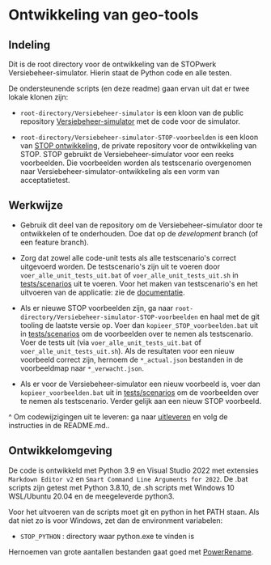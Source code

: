 # Ontwikkeling van geo-tools

## Indeling
Dit is de root directory voor de ontwikkeling van de STOPwerk Versiebeheer-simulator. Hierin staat de Python code en alle testen.

De ondersteunende scripts (en deze readme) gaan ervan uit dat er twee lokale klonen zijn:

* `root-directory/Versiebeheer-simulator` is een kloon van de public repository [Versiebeheer-simulator](https://github.com/STOPwerk/Versiebeheer-simulator) met de code voor de simulator.

* `root-directory/Versiebeheer-simulator-STOP-voorbeelden` is een kloon van [STOP ontwikkeling](https://gitlab.com/koop/STOP/ontwikkeling), de private repository voor de ontwikkeling van STOP. STOP gebruikt de Versiebeheer-simulator voor een reeks voorbeelden. Die voorbeelden worden als testscenario overgenomen naar Versiebeheer-simulator-ontwikkeling als een vorm van acceptatietest.


## Werkwijze

* Gebruik dit deel van de repository om de Versiebeheer-simulator door te ontwikkelen of te onderhouden. Doe dat op de _development_ branch (of een feature branch).

* Zorg dat zowel alle code-unit tests als alle testscenario's correct uitgevoerd worden. De testscenario's zijn uit te voeren door `voer_alle_unit_tests_uit.bat` of `voer_alle_unit_tests_uit.sh` in [tests/scenarios](tests/scenarios) uit te voeren. Voor het maken van testscenario's en het uitvoeren van de applicatie: zie de [documentatie](../../../wiki).

* Als er nieuwe STOP voorbeelden zijn, ga naar `root-directory/Versiebeheer-simulator-STOP-voorbeelden` en haal met de git tooling de laatste versie op. Voer dan `kopieer_STOP_voorbeelden.bat` uit in [tests/scenarios](tests/scenarios) om de voorbeelden over te nemen als testscenario. Voer de tests uit (via `voer_alle_unit_tests_uit.bat` of `voer_alle_unit_tests_uit.sh`). Als de resultaten voor een nieuw voorbeeld correct zijn, hernoem de `*_actual.json` bestanden in de voorbeeldmap naar `*_verwacht.json`.

* Als er voor de Versiebeheer-simulator een nieuw voorbeeld is, voer dan `kopieer_voorbeelden.bat` uit in [tests/scenarios](tests/scenarios) om de voorbeelden over te nemen als testscenario. Verder gelijk aan een nieuw STOP voorbeeld.

^ Om codewijzigingen uit te leveren: ga naar [uitleveren](uitleveren) en volg de instructies in de README.md..

## Ontwikkelomgeving
De code is ontwikkeld met Python 3.9 en Visual Studio 2022 met extensies `Markdown Editor v2` en `Smart Command Line Arguments for 2022`. De .bat scripts zijn getest met Python 3.8.10, de .sh scripts met Windows 10 WSL/Ubuntu 20.04 en de meegeleverde python3.

Voor het uitvoeren van de scripts moet git en python in het PATH staan. Als dat niet zo is voor Windows, zet dan de environment variabelen:

* `STOP_PYTHON` : directory waar python.exe te vinden is

Hernoemen van grote aantallen bestanden gaat goed met [PowerRename](https://learn.microsoft.com/en-us/windows/powertoys/powerrename).
